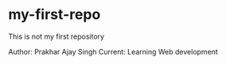 # my-first-repo
This is not my first repository

Author: Prakhar Ajay Singh
Current: Learning Web development
